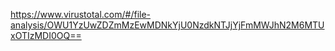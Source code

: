 https://www.virustotal.com/#/file-analysis/OWU1YzUwZDZmMzEwMDNkYjU0NzdkNTJjYjFmMWJhN2M6MTUxOTIzMDI0OQ==
